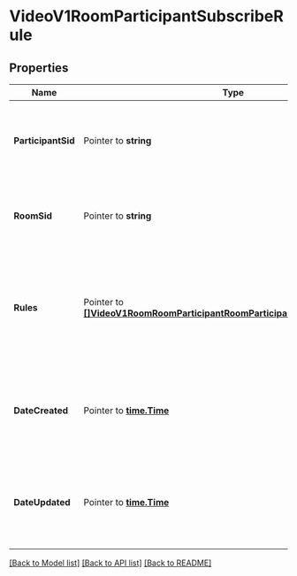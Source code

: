 # VideoV1RoomParticipantSubscribeRule

## Properties

Name | Type | Description | Notes
------------ | ------------- | ------------- | -------------
**ParticipantSid** | Pointer to **string** | The SID of the Participant resource for the Subscribe Rules |
**RoomSid** | Pointer to **string** | The SID of the Room resource for the Subscribe Rules |
**Rules** | Pointer to [**[]VideoV1RoomRoomParticipantRoomParticipantSubscribeRuleRules**](VideoV1RoomRoomParticipantRoomParticipantSubscribeRuleRules.md) | A collection of Subscribe Rules that describe how to include or exclude matching tracks |
**DateCreated** | Pointer to [**time.Time**](time.Time.md) | The ISO 8601 date and time in GMT when the resource was created |
**DateUpdated** | Pointer to [**time.Time**](time.Time.md) | The ISO 8601 date and time in GMT when the resource was last updated |

[[Back to Model list]](../README.md#documentation-for-models) [[Back to API list]](../README.md#documentation-for-api-endpoints) [[Back to README]](../README.md)


